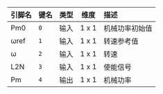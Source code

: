 <!--
DO NOT EDIT THIS FILE DIRECTLY.
This file is generated by tools/comp-docs.js.
All changes will be overwritten by regeneration.
-->

<slot class="model-pins">

| 引脚名 | 键名 | 类型 | 维度 | 描述 |
|:------ |:---- |:----:|:----:|:---- |
| Pm0 | `0` | 输入 | 1 x 1 | 机械功率初始值 |
| ωref | `1` | 输入 | 1 x 1 | 转速参考值 |
| ω | `2` | 输入 | 1 x 1 | 转速 |
| L2N | `3` | 输入 | 1 x 1 | 使能信号 |
| Pm | `4` | 输出 | 1 x 1 | 机械功率 |

</slot>
